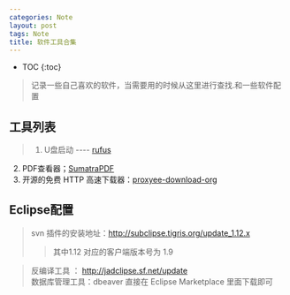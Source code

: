 ```yaml
---
categories: Note
layout: post
tags: Note
title: 软件工具合集
---
```


* TOC 
{:toc}

> 记录一些自己喜欢的软件，当需要用的时候从这里进行查找.和一些软件配置

## 工具列表
> 1. U盘启动 ---- [rufus](http://rufus.akeo.ie/)
2. PDF查看器；[SumatraPDF](https://www.sumatrapdfreader.org/download-free-pdf-viewer.html)
3. 开源的免费 HTTP 高速下载器：[proxyee-download-org](https://github.com/proxyee-down-org/proxyee-down/releases "proxyee-download-org")

## Eclipse配置
> svn 插件的安装地址：http://subclipse.tigris.org/update_1.12.x 
>> 其中1.12 对应的客户端版本号为 1.9  

> 反编译工具 ： http://jadclipse.sf.net/update   
> 数据库管理工具：dbeaver 直接在 Eclipse Marketplace 里面下载即可
